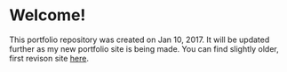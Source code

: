 <h1>Welcome!</h1>

<p>This portfolio repository was created on Jan 10, 2017. It will be updated further as my new portfolio site is being made. You can find slightly older, first revison site <a href="http://ntsummers1.com/">here</a>. </p>